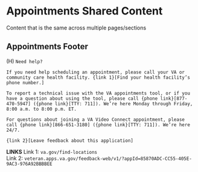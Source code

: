# Appointments Shared Content

Content that is the same across multiple pages/sections

## Appointments Footer

(H) `Need help?`

```
If you need help scheduling an appointment, please call your VA or community care health facility. {link 1}[Find your health facility’s phone number.]

To report a technical issue with the VA appointments tool, or if you have a question about using the tool, please call {phone link}[877-470-5947] ({phone link}[TTY: 711]). We’re here Monday through Friday, 8:00 a.m. to 8:00 p.m. ET.

For questions about joining a VA Video Connect appointment, please call {phone link}[866-651-3180] ({phone link}[TTY: 711]). We’re here 24/7.

{link 2}[Leave feedback about this application]
```

**LINKS**
Link 1: `va.gov/find-locations`   
Link 2: `veteran.apps.va.gov/feedback-web/v1/?appId=85870ADC-CC55-405E-9AC3-976A92BBBBEE`